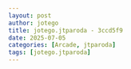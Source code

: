```yaml
---
layout: post
author: jotego
title: jotego.jtparoda - 3ccd5f9
date: 2025-07-05
categories: [Arcade, jtparoda]
tags: [jotego.jtparoda]
---
```



